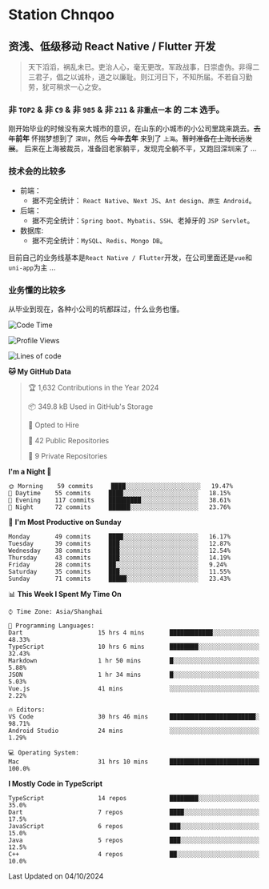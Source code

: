 # Station Chnqoo

## 资浅、低级移动 React Native / Flutter 开发

> 天下滔滔，祸乱未已。吏治人心，毫无更改。军政战事，日崇虚伪。非得二三君子，倡之以诚朴，道之以廉耻。则江河日下，不知所届。不若自习勤劳，犹可稍求一心之安。

### 非 `TOP2` & 非 `C9` & 非 `985` & 非 `211` & `非重点一本` 的 `二本` 选手。

刚开始毕业的时候没有来大城市的意识，在山东的小城市的小公司里跳来跳去。~~去年~~**前年** 怀揣梦想到了 `深圳`，然后 ~~今年~~**去年** 来到了 `上海`。~~暂时准备在上海长远发展~~。
后来在上海被裁员，准备回老家躺平，发现完全躺不平，又跑回深圳来了 ...

### 技术会的比较多

- 前端：
  - 据不完全统计： `React Native`、`Next JS`、`Ant design`、`原生 Android`。
- 后端：
  - 据不完全统计：`Spring boot`、`Mybatis`、`SSH`、老掉牙的 `JSP Servlet`。
- 数据库:
  - 据不完全统计：`MySQL`、`Redis`、`Mongo DB`。

目前自己的业务线基本是`React Native / Flutter`开发，在公司里面还是`vue`和`uni-app`为主 ...

### 业务懂的比较多

从毕业到现在，各种小公司的坑都踩过，什么业务也懂。

<!--START_SECTION:waka-->
![Code Time](http://img.shields.io/badge/Code%20Time-6%2C152%20hrs%2052%20mins-blue)

![Profile Views](http://img.shields.io/badge/Profile%20Views-0-blue)

![Lines of code](https://img.shields.io/badge/From%20Hello%20World%20I%27ve%20Written-348%20Thousand%20lines%20of%20code-blue)

**🐱 My GitHub Data** 

> 🏆 1,632 Contributions in the Year 2024
 > 
> 📦 349.8 kB Used in GitHub's Storage 
 > 
> 💼 Opted to Hire
 > 
> 📜 42 Public Repositories 
 > 
> 🔑 9 Private Repositories  
 > 
**I'm a Night 🦉** 

```text
🌞 Morning    59 commits     ████░░░░░░░░░░░░░░░░░░░░░   19.47% 
🌆 Daytime    55 commits     ████░░░░░░░░░░░░░░░░░░░░░   18.15% 
🌃 Evening    117 commits    █████████░░░░░░░░░░░░░░░░   38.61% 
🌙 Night      72 commits     ██████░░░░░░░░░░░░░░░░░░░   23.76%

```
📅 **I'm Most Productive on Sunday** 

```text
Monday       49 commits     ████░░░░░░░░░░░░░░░░░░░░░   16.17% 
Tuesday      39 commits     ███░░░░░░░░░░░░░░░░░░░░░░   12.87% 
Wednesday    38 commits     ███░░░░░░░░░░░░░░░░░░░░░░   12.54% 
Thursday     43 commits     ███░░░░░░░░░░░░░░░░░░░░░░   14.19% 
Friday       28 commits     ██░░░░░░░░░░░░░░░░░░░░░░░   9.24% 
Saturday     35 commits     ███░░░░░░░░░░░░░░░░░░░░░░   11.55% 
Sunday       71 commits     █████░░░░░░░░░░░░░░░░░░░░   23.43%

```


📊 **This Week I Spent My Time On** 

```text
⌚︎ Time Zone: Asia/Shanghai

💬 Programming Languages: 
Dart                     15 hrs 4 mins       ████████████░░░░░░░░░░░░░   48.33% 
TypeScript               10 hrs 6 mins       ████████░░░░░░░░░░░░░░░░░   32.43% 
Markdown                 1 hr 50 mins        █░░░░░░░░░░░░░░░░░░░░░░░░   5.88% 
JSON                     1 hr 34 mins        █░░░░░░░░░░░░░░░░░░░░░░░░   5.03% 
Vue.js                   41 mins             ░░░░░░░░░░░░░░░░░░░░░░░░░   2.22%

🔥 Editors: 
VS Code                  30 hrs 46 mins      ████████████████████████░   98.71% 
Android Studio           24 mins             ░░░░░░░░░░░░░░░░░░░░░░░░░   1.29%

💻 Operating System: 
Mac                      31 hrs 10 mins      █████████████████████████   100.0%

```

**I Mostly Code in TypeScript** 

```text
TypeScript               14 repos            ████████░░░░░░░░░░░░░░░░░   35.0% 
Dart                     7 repos             ████░░░░░░░░░░░░░░░░░░░░░   17.5% 
JavaScript               6 repos             ███░░░░░░░░░░░░░░░░░░░░░░   15.0% 
Java                     5 repos             ███░░░░░░░░░░░░░░░░░░░░░░   12.5% 
C++                      4 repos             ██░░░░░░░░░░░░░░░░░░░░░░░   10.0%

```



 Last Updated on 04/10/2024
<!--END_SECTION:waka-->

<!---
ChenqiaoStation/ChenqiaoStation is a ✨ special ✨ repository because its `README.md` (this file) appears on your GitHub profile.
You can click the Preview link to take a look at your changes.
--->
